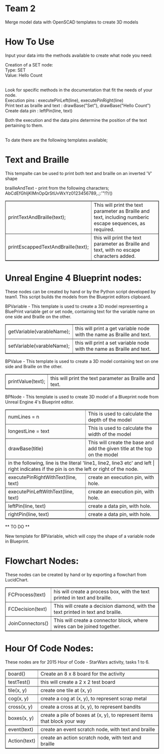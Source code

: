 # Team 2
Merge model data with OpenSCAD templates to create 3D models

<h1>How To Use</h1>
Input your data into the methods available to create what node you need:

Creation of a SET node:</br>
Type: SET</br>
Value: Hello Count</br></br>

Look for specific methods in the documentation that fit the needs of your node.</br>
Execution pins : executePinLeft(line), executePinRight(line)</br>
Print text as braille and text : drawBase("Set"), drawBase("Hello Count")</br>
Create data pin : leftPin(line, text)</br>

Both the execution and the data pins determine the position of the text pertaining to them.</br></br>


To date there are the following templates available;

<h1>Text and Braille</h1>
This tempalte can be used to print both text and braille on an inverted 'V' shape

brailleAndText - print from the following characters;
AbCdEfGhIjKlMnOpQrStUvWxYz0123456789,.;:'\"!?/()

<table border="1">
	<tr>
		<td>printTextAndBraille(text);</td><td>This will print the text parameter as Braille and text, including numberic escape sequences, as required.</td>
	</tr><tr>
		<td>printEscappedTextAndBraille(text);</td><td>this will print the text parameter as Braille and text, with no escape characters added.</td>
	</tr>
</table>


<h1>Unreal Engine 4 Blueprint nodes:</h1>
These nodes can be created by hand or by the Python script developed by team1. This script builds the models from the Blueprint editors clipboard.


BPVariable - This template is used to create a 3D model representing a BluePrint variable get or set node, containing text for the variable name on one side and Braille on the other.

<table border="1">
	<tr>
		<td>getVariable(varableName);</td><td>this will print a get variable node with the name as Braille and text.</td>
	</tr><tr>
		<td>setVariable(varableName);</td><td>this will print a set variable node with the name as Braille and text.</td>
	</tr>
</table>

BPValue - This template is used to create a 3D model containing text on one side and Braille on the other.

<table border="1">
	<tr>
		<td>printValue(text);</td><td>this will print the text parameter as Braille and text.</td>
	</tr>
</table>

BPNode - This template is used to create 3D model of a Blueprint node from Unreal Engine 4's Blueprint editor.

<table border="1">
	<tr>
		<td>numLines = n</td><td>This is used to calculate the depth of the model</td>
	</tr><tr>
		<td>longestLine = text</td><td>This is used to calculate the width of the model</td>
	</tr><tr>
		<td>drawBase(title)</td><td>This will create the base and add the given title at the top on the model</td>
	</tr><tr>
		<td colspan="2">in the following, line is the literal 'line1, line2, line3 etc' and left | right indicates if the pin is on the left or right of the node.</td>
	</tr><tr>
		<td>executePinRightWithText(line, text)</td><td>create an execution pin, with hole.</td>
	</tr><tr>
		<td>executePinLeftWithText(line, text)</td><td>create an execution pin, with hole.</td>
	</tr><tr>
		<td>leftPin(line, text)</td><td>create a data pin, with hole.</td>
	</tr><tr>
		<td>rightPin(line, text)</td><td>create a data pin, with hole.</td>
	</tr>
</table>

** TO DO **

New template for BPVariable, which will copy the shape of a variable node in Blueprint.


<h1>Flowchart Nodes:</h1>
These nodes can be created by hand or by exporting a flowchart from LucidChart.

<table border="1">
	<tr>
		<td>FCProcess(text)</td><td>his will create a process box, with the text printed in text and braille.</td>
	</tr><tr>
		<td>FCDecision(text)</td><td>This will create a decision diamond, with the text printed in text and braille.</td>
	</tr><tr>
		<td>JoinConnectors()</td><td>This will create a connector block, where wires can be joined together.</td>
	</tr>
</table>

<h1>Hour Of Code Nodes:</h1>
These nodes are for 2015 Hour of Code - StarWars activity, tasks 1 to 6.

<table border="1">
	<tr>
		<td>board()</td><td>Create an 8 x 8 board for the activity</td>
	</tr><tr>
		<td>testTest()</td><td>this will create a 2 x 2 test board</td>
	</tr><tr>		
		<td>tile(x, y)</td><td>create one tile at (x, y)</td>
	</tr><tr>
		<td>cog(x, y)</td><td>create a cog at (x, y), to represent scrap metal</td>
	</tr><tr>
		<td>cross(x, y)</td><td>create a cross at (x, y), to represent bandits</td>
	</tr><tr>
		<td>boxes(x, y)</td><td>create a pile of boxes at (x, y), to represent items that block your way</td>
	</tr><tr>
		<td>event(text)</td><td>create an event scratch node, with text and braille</td>
	</tr><tr>
		<td>Action(text)</td><td>create an action scratch node, with text and braille</td>
	</tr>
</table>




